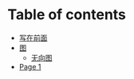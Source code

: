 # Table of contents

* [写在前面](README.md)
* [图](tu/README.md)
  * [无向图](tu/wu-xiang-tu.md)
* [Page 1](page-1.md)
